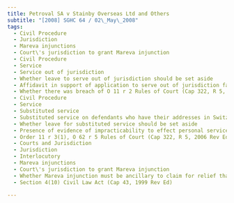 ```yaml
---
title: Petroval SA v Stainby Overseas Ltd and Others 
subtitle: "[2008] SGHC 64 / 02\_May\_2008"
tags:
  - Civil Procedure
  - Jurisdiction
  - Mareva injunctions
  - Court\'s jurisdiction to grant Mareva injunction
  - Civil Procedure
  - Service
  - Service out of jurisdiction
  - Whether leave to serve out of jurisdiction should be set aside
  - Affidavit in support of application to serve out of jurisdiction failing to state which ground in O 11 r 1 Rules of Court (Cap 322, R 5, 2006 Rev Ed) being relied on
  - Whether there was breach of O 11 r 2 Rules of Court (Cap 322, R 5, 2006 Rev Ed)
  - Civil Procedure
  - Service
  - Substituted service
  - Substituted service on defendants who have their addresses in Switzerland
  - Whether leave for substituted service should be set aside
  - Presence of evidence of impracticability to effect personal service
  - Order 11 r 3(1), O 62 r 5 Rules of Court (Cap 322, R 5, 2006 Rev Ed)
  - Courts and Jurisdiction
  - Jurisdiction
  - Interlocutory
  - Mareva injunctions
  - Court\'s jurisdiction to grant Mareva injunction
  - Whether Mareva injunction must be ancillary to claim for relief that would be granted by Singapore court
  - Section 4(10) Civil Law Act (Cap 43, 1999 Rev Ed)

---
```


